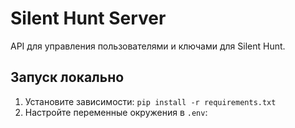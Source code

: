 # Silent Hunt Server

API для управления пользователями и ключами для Silent Hunt.

## Запуск локально
1. Установите зависимости: `pip install -r requirements.txt`
2. Настройте переменные окружения в `.env`: